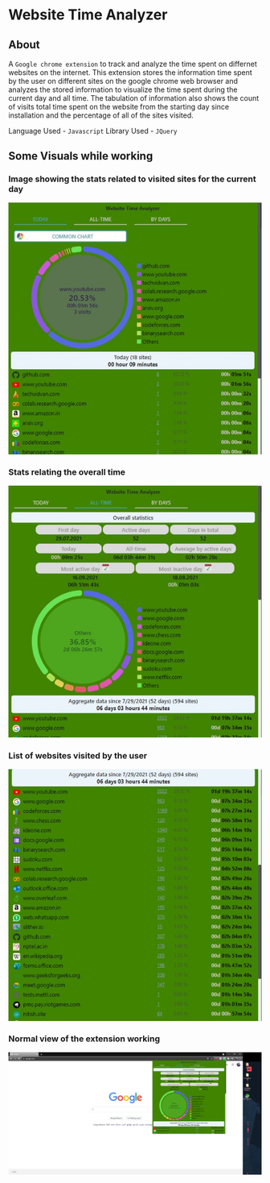 # Website Time Analyzer
## About
A ```Google chrome extension``` to track and analyze the time spent on differnet websites on the internet. This extension stores the information time spent by the user on different sites on the google chrome web browser and analyzes the stored information to visualize the time spent during the current day and all time. The tabulation of information also shows the count of visits total time spent on the website from the starting day since installation and the percentage of all of the sites visited.

Language Used  - ```Javascript```
Library  Used  - ```JQuery```

## Some Visuals while working

### Image showing the stats related to visited sites for the current day
![](images/normal.jpg)
  
### Stats relating the overall time
![](images/all.jpg)

### List of websites visited by the user
![](images/list.jpg)

### Normal view of the extension working 
![](images/desktop.jpg)


